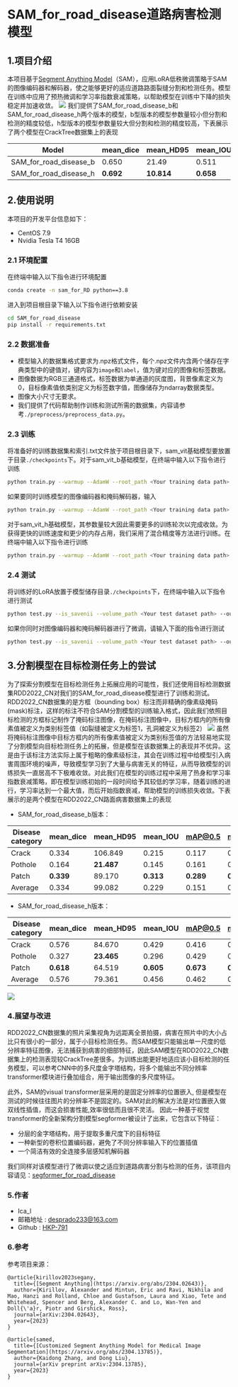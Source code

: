 # SAM_for_road_disease道路病害检测模型

## 1.项目介绍

本项目基于[Segment Anything Model](https://arxiv.org/abs/2304.02643)（SAM），应用LoRA低秩微调策略于SAM的图像编码器和解码器，使之能够更好的适应道路路面裂缝分割和检测任务。模型在训练中应用了预热微调和学习率指数衰减策略，以帮助模型在训练中下降的损失稳定并加速收敛。
<img src="./materials/flowchart.png">
我们提供了SAM_for_road_disease_b和SAM_for_road_disease_h两个版本的模型，b型版本的模型参数量较小但分割和检测的精度较低，h型版本的模型参数量较大但分割和检测的精度较高，下表展示了两个模型在CrackTree数据集上的表现

| Model | mean_dice | mean_HD95 | mean_IOU | mAP@0.5 | mAP@0.5:0.95 |
|-|-|-|-|-|-|
| SAM_for_road_disease_b | 0.650 | 21.49 | 0.511 | 0.097 | 0.067 |
| SAM_for_road_disease_h | **0.692** | **10.814** | **0.658** | **0.322** | **0.271** |

## 2.使用说明
本项目的开发平台信息如下：
- CentOS 7.9
- Nvidia Tesla T4 16GB
### 2.1 环境配置
在终端中输入以下指令进行环境配置
```bash
conda create -n sam_for_RD python==3.8
```
进入到项目根目录下输入以下指令进行依赖安装
```bash
cd SAM_for_road_disease
pip install -r requirements.txt
```
### 2.2 数据准备
- 模型输入的数据集格式要求为.npz格式文件，每个.npz文件内含两个储存在字典类型中的键值对，键内容为`image`和`label`，值为键对应的图像和标签数据。
- 图像数据为RGB三通道格式，标签数据为单通道的灰度图，背景像素定义为0，目标像素值依类别定义为标签数字值，图像储存为ndarray数据类型。
- 图像大小尺寸无要求。
- 我们提供了代码帮助制作训练和测试所需的数据集，内容请参考`./preprocess/preprocess_data.py`。

### 2.3 训练
将准备好的训练数据集和索引.txt文件放于项目根目录下，sam_vit基础模型要放置于目录`./checkpoints`下。对于sam_vit_b基础模型，在终端中输入以下指令进行训练
```bash
python train.py --warmup --AdamW --root_path <Your training data path> --list_dir <Your list for training indexes> --output <Your output path> 
```
如果要同时训练模型的图像编码器和掩码解码器，输入
```bash
python train.py --warmup --AdamW --root_path <Your training data path> --list_dir <Your list for training indexes> --output <Your output path> --module sam_lora_image_encoder_mask_decoder
```
对于sam_vit_h基础模型，其参数量较大因此需要更多的训练轮次以完成收敛。为获得更快的训练速度和更少的内存占用，我们采用了混合精度等方法进行训练。在终端中输入以下指令进行训练
```bash
python train.py --warmup --AdamW --root_path <Your training data path> --list_dir <Your list for training indexes> --output <Your output path> --tf32 --compile --use_amp
```

### 2.4 测试
将训练好的LoRA放置于模型储存目录`./checkpoints`下，在终端中输入以下指令进行测试
```bash
python test.py --is_savenii --volume_path <Your test dataset path> --output_dir <Your test output directory> --lora_ckpt <path where your LoRA model checkpoints are>
```
如果你同时对图像编码器和掩码解码器进行了微调，请输入下面的指令进行测试
```bash
python test.py --is_savenii --volume_path <Your test dataset path> --output_dir <Your test output directory> --lora_ckpt <path where your LoRA model checkpoints are> --module sam_lora_image_encoder_mask_decoder
```

## 3.分割模型在目标检测任务上的尝试
为了探索分割模型在目标检测任务上拓展应用的可能性，我们还使用目标检测数据集RDD2022_CN对我们的SAM_for_road_disease模型进行了训练和测试。RDD2022_CN数据集的是方框（bounding box）标注而非精确的像素级掩码(mask)标注，这样的标注不符合SAM分割模型的训练输入格式，因此我们依照目标检测的方框标记制作了掩码标注图像，在掩码标注图像中，目标方框内的所有像素值被定义为类别标签值（如裂缝被定义为标签1，孔洞被定义为标签2）
<img src="./materials/label_process.png">
虽然将掩码标注图像中目标方框内的所有像素值被定义为类别标签值的方法轻易地实现了分割模型向目标检测任务上的拓展，但是模型在该数据集上的表现并不优异。这是由于该标注方法实际上属于粗略的像素级标注，其会在训练过程中给模型引入病害周围环境的噪声，导致模型学习到了大量与病害无关的特征，从而导致模型的训练损失一直居高不下极难收敛。对此我们在模型的训练过程中采用了热身和学习率指数衰减策略，即在模型训练初始的一段时间给予其较低的学习率，随着训练的进行，学习率达到一个最大值，而后开始指数衰减，帮助模型的训练损失收敛。下表展示的是两个模型在RDD2022_CN路面病害数据集上的表现

- SAM_for_road_disease_b版本：
  
| Disease category | mean_dice | mean_HD95 | mean_IOU | mAP@0.5 | mAP@0.5:0.95 |
|-|-|-|-|-|-|
| Crack | 0.334 | 106.849 | 0.215 | 0.117 | 0.054 |
| Pothole | 0.164 | **21.487** | 0.145 | 0.161 | 0.054 |
| Patch | **0.339** | 89.170 | **0.313** | **0.289** | **0.154** |
|Average | 0.334 | 99.082 | 0.229 | 0.151 | 0.072 |

- SAM_for_road_disease_h版本：
  
| Disease category | mean_dice | mean_HD95 | mean_IOU | mAP@0.5 | mAP@0.5:0.95 |
|-|-|-|-|-|-|
| Crack | 0.576 | 84.670 | 0.429 | 0.416 | 0.205 |
| Pothole | 0.327 | **23.465** | 0.296 | 0.429 | 0.193 |
| Patch | **0.618** | 64.519 | **0.605** | **0.673** | **0.447** |
| Average | 0.576 | 79.361 | 0.456 | 0.462 | 0.247|

<img src="materials\samples.png">

### 4.展望与改进
RDD2022_CN数据集的照片采集视角为远距离全景拍摄，病害在照片中的大小占比只有很小的一部分，属于小目标检测任务。而SAM模型只能输出单一尺度的低分辨率特征图像，无法捕获到病害的细部特征，因此SAM模型在RDD2022_CN数据集上的检测表现较CrackTree差很多。为训练出能更好地适应该小目标检测的任务模型，可以参考CNN中的多尺度金字塔结构，将多个能输出不同分辨率transformer模块进行叠加组合，用于输出图像的多尺度特征。

此外，SAM的visual transformer层采用的是固定分辨率的位置嵌入, 但是模型在测试的时候往往图片的分辨率不是固定的。SAM对此的解决方法是对位置嵌入做双线性插值，而这会损害性能,效率很低而且很不灵活。
因此一种基于视觉transformer的全新架构分割模型segformer被设计了出来，它包含以下特征：
- 分层的金字塔结构，用于提取多重尺度下的目标特征
- 一种新型的卷积位置编码器，避免了不同分辨率输入下的位置插值
- 一个简洁有效的全连接多层感知机解码器

我们同样对该模型进行了微调以使之适应到道路病害分割与检测的任务，该项目内容请见：[segformer_for_road_disease](https://github.com/HKP-791/Segformer-for-road-disease)

### 5.作者
- Ica_l
- 邮箱地址 : [desprado233@163.com](desprado233@163.com)
- Github : [HKP-791](https://github.com/HKP-791)
  
### 6.参考
参考项目来源：
```
@article{kirillov2023segany,
  title={[Segment Anything](https://arxiv.org/abs/2304.02643)},
  author={Kirillov, Alexander and Mintun, Eric and Ravi, Nikhila and Mao, Hanzi and Rolland, Chloe and Gustafson, Laura and Xiao, Tete and Whitehead, Spencer and Berg, Alexander C. and Lo, Wan-Yen and Doll{\'a}r, Piotr and Girshick, Ross},
  journal={arXiv:2304.02643},
  year={2023}
}
```
```
@article{samed,
  title={[Customized Segment Anything Model for Medical Image Segmentation](https://arxiv.org/abs/2304.13785)},
  author={Kaidong Zhang, and Dong Liu},
  journal={arXiv preprint arXiv:2304.13785},
  year={2023}
}
```